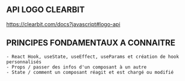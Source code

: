 ## API LOGO CLEARBIT 
  https://clearbit.com/docs?javascript#logo-api


## PRINCIPES FONDAMENTAUX A CONNAITRE

    - React Hook, useState, useEffect, useParams et création de hook personnalisés
    - Props / passer des infos d'un composant à un autre
    - State / comment un composant réagit et est chargé ou modifié